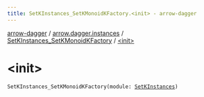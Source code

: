 ```yaml
---
title: SetKInstances_SetKMonoidKFactory.<init> - arrow-dagger
---
```


[arrow-dagger](../../index.html) / [arrow.dagger.instances](../index.html) / [SetKInstances_SetKMonoidKFactory](index.html) / [&lt;init&gt;](./-init-.html)

# &lt;init&gt;

`SetKInstances_SetKMonoidKFactory(module: `[`SetKInstances`](../-set-k-instances/index.html)`)`